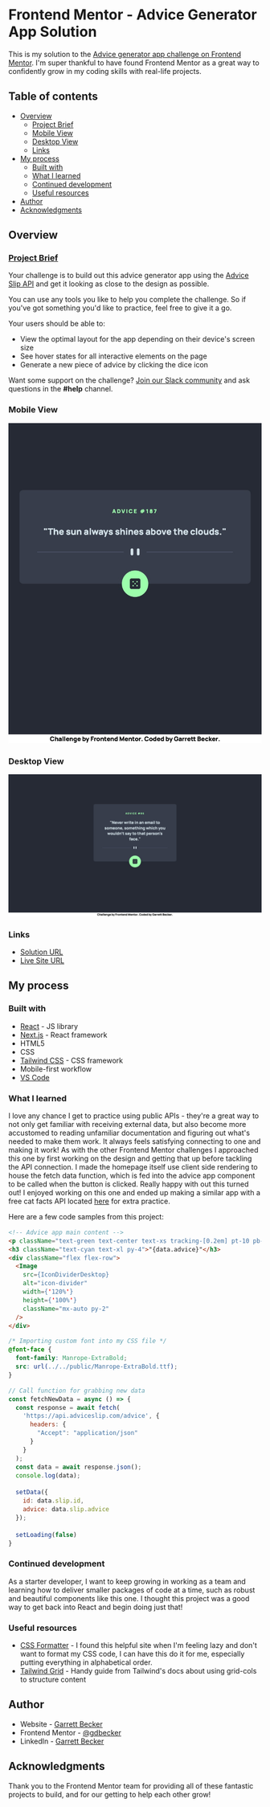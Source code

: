 # Frontend Mentor - Advice Generator App Solution

This is my solution to the [Advice generator app challenge on Frontend Mentor](https://www.frontendmentor.io/challenges/advice-generator-app-QdUG-13db). I'm super thankful to have found Frontend Mentor as a great way to confidently grow in my coding skills with real-life projects. 

## Table of contents

- [Overview](#overview)
  - [Project Brief](#project-brief)
  - [Mobile View](#mobile-view)
  - [Desktop View](#desktop-view)
  - [Links](#links)
- [My process](#my-process)
  - [Built with](#built-with)
  - [What I learned](#what-i-learned)
  - [Continued development](#continued-development)
  - [Useful resources](#useful-resources)
- [Author](#author)
- [Acknowledgments](#acknowledgments)

## Overview

### [Project Brief](./project%20brief/)

Your challenge is to build out this advice generator app using the [Advice Slip API](https://api.adviceslip.com) and get it looking as close to the design as possible.

You can use any tools you like to help you complete the challenge. So if you've got something you'd like to practice, feel free to give it a go.

Your users should be able to:

- View the optimal layout for the app depending on their device's screen size
- See hover states for all interactive elements on the page
- Generate a new piece of advice by clicking the dice icon

Want some support on the challenge? [Join our Slack community](https://www.frontendmentor.io/slack) and ask questions in the **#help** channel.

### Mobile View

![](./advice-app-mobile.jpg)

### Desktop View

![](./advice-app-desktop.jpg)


### Links

- [Solution URL](https://www.frontendmentor.io/solutions/advice-app-with-next-tailwind-8S94c3c-U-)
- [Live Site URL](https://advice-app-gdbecker.netlify.app)

## My process

### Built with

- [React](https://reactjs.org/) - JS library
- [Next.js](https://nextjs.org) - React framework
- HTML5
- CSS
- [Tailwind CSS](https://tailwindcss.com) - CSS framework
- Mobile-first workflow
- [VS Code](https://code.visualstudio.com)

### What I learned

I love any chance I get to practice using public APIs - they're a great way to not only get familiar with receiving external data, but also become more accustomed to reading unfamiliar documentation and figuring out what's needed to make them work. It always feels satisfying connecting to one and making it work! As with the other Frontend Mentor challenges I approached this one by first working on the design and getting that up before tackling the API connection. I made the homepage itself use client side rendering to house the fetch data function, which is fed into the advice app component to be called when the button is clicked. Really happy with out this turned out! I enjoyed working on this one and ended up making a similar app with a free cat facts API located [here](https://github.com/gdbecker/next-js-cat-facts) for extra practice.

Here are a few code samples from this project:

```html
<!-- Advice app main content -->
<p className="text-green text-center text-xs tracking-[0.2em] pt-10 pb-2">ADVICE #{data.id}</p>
<h3 className="text-cyan text-xl py-4">"{data.advice}"</h3>
<div className="flex flex-row">
  <Image 
    src={IconDividerDesktop}
    alt="icon-divider"
    width={'120%'}
    height={'100%'}
    className="mx-auto py-2"
  />
</div>
```

```css
/* Importing custom font into my CSS file */
@font-face {
  font-family: Manrope-ExtraBold;
  src: url(../../public/Manrope-ExtraBold.ttf);
}
```

```js
// Call function for grabbing new data
const fetchNewData = async () => {
  const response = await fetch(
    'https://api.adviceslip.com/advice', {
      headers: {
        "Accept": "application/json"
      }
    }
  );  
  const data = await response.json();
  console.log(data);

  setData({
    id: data.slip.id,
    advice: data.slip.advice
  });

  setLoading(false)
}
```

### Continued development

As a starter developer, I want to keep growing in working as a team and learning how to deliver smaller packages of code at a time, such as robust and beautiful components like this one. I thought this project was a good way to get back into React and begin doing just that!

### Useful resources

- [CSS Formatter](http://www.lonniebest.com/FormatCSS/) - I found this helpful site when I'm feeling lazy and don't want to format my CSS code, I can have this do it for me, especially putting everything in alphabetical order.
- [Tailwind Grid](https://tailwindcss.com/docs/grid-template-columns) - Handy guide from Tailwind's docs about using grid-cols to structure content

## Author

- Website - [Garrett Becker]()
- Frontend Mentor - [@gdbecker](https://www.frontendmentor.io/profile/gdbecker)
- LinkedIn - [Garrett Becker](https://www.linkedin.com/in/garrett-becker-923b4a106/)

## Acknowledgments

Thank you to the Frontend Mentor team for providing all of these fantastic projects to build, and for our getting to help each other grow!